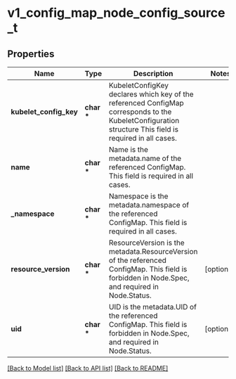 # v1_config_map_node_config_source_t

## Properties
Name | Type | Description | Notes
------------ | ------------- | ------------- | -------------
**kubelet_config_key** | **char \*** | KubeletConfigKey declares which key of the referenced ConfigMap corresponds to the KubeletConfiguration structure This field is required in all cases. | 
**name** | **char \*** | Name is the metadata.name of the referenced ConfigMap. This field is required in all cases. | 
**_namespace** | **char \*** | Namespace is the metadata.namespace of the referenced ConfigMap. This field is required in all cases. | 
**resource_version** | **char \*** | ResourceVersion is the metadata.ResourceVersion of the referenced ConfigMap. This field is forbidden in Node.Spec, and required in Node.Status. | [optional] 
**uid** | **char \*** | UID is the metadata.UID of the referenced ConfigMap. This field is forbidden in Node.Spec, and required in Node.Status. | [optional] 

[[Back to Model list]](../README.md#documentation-for-models) [[Back to API list]](../README.md#documentation-for-api-endpoints) [[Back to README]](../README.md)


